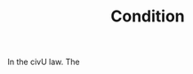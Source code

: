 ---
title: Condition
letter: C
permalink: "/definitions/bld-condition.html"
body: In the civU law. The
published_at: '2018-07-07'
source: Black's Law Dictionary 2nd Ed (1910)
layout: post
---